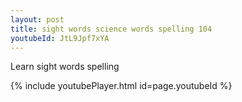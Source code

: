 ```yaml
---
layout: post
title: sight words science words spelling 104
youtubeId: JtL9Jpf7xYA
---
```

 
 
Learn sight words spelling
 
 
 
 
{% include youtubePlayer.html id=page.youtubeId %}
 
 
